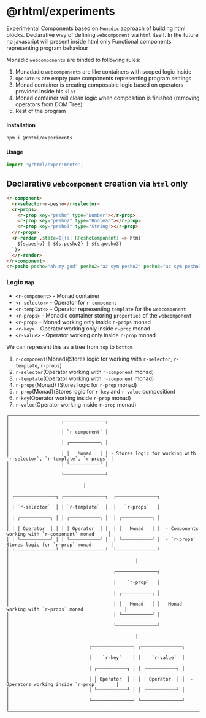 # @rhtml/experiments

Experimental Components based on `Monadic` approach of building html blocks.
Declarative way of defining `webcomponent` via `html` itself.
In the future no javascript will present inside html only Functional components representing program behaviour 

Monadic `webcomponents` are binded to following rules:

1. Monadadic `webcomponents` are like containers with scoped logic inside
2. `Operators` are empty pure components representing program settings
3. Monad container is creating composable logic based on operators provided inside his `slot`
4. Monad container will clean logic when composition is finished (removing operators from DOM Tree)
5. Rest of the program

#### Installation

```bash
npm i @rhtml/experiments
```

#### Usage

```typescript
import '@rhtml/experiments';
```

## Declarative `webcomponent` creation via `html` only

```html
<r-component>
  <r-selector>r-pesho</r-selector>
  <r-props>
    <r-prop key="pesho" type="Number"></r-prop>
    <r-prop key="pesho2" type="Boolean"></r-prop>
    <r-prop key="pesho3" type="String"></r-prop>
  </r-props>
  <r-render .state=${(s: RPeshoComponent) => html`
    ${s.pesho} | ${s.pesho2} | ${s.pesho3}
  `}>
  </r-render>
</r-component>
<r-pesho pesho="oh my god" pesho2="az sym pesho2" pesho3="az sym pesho3"></r-pesho>
```


### Logic `Map`

- `<r-component>` - Monad container
- `<r-selector>` - Operator for `r-component`
- `<r-template>` - Operator representing `template` for the `webcomponent`
- `<r-props>` - Monadic container storing `properties` of the `webcomponent`
- `<r-prop>` - Monad working only inside `r-props` monad
- `<r-key>` - Operator working only inside `r-prop` monad
- `<r-value>` - Operator working only inside `r-prop` monad


We can represent this as a tree from `top` to `bottom`

1. `r-component`(Monad)(Stores logic for working with `r-selector`, `r-template`, `r-props`)
2. `r-selector`(Operator working with `r-component` monad)
3. `r-template`(Operator working with `r-component` monad)
4. `r-props`(Monad) (Stores logic for `r-prop` monad)
5. `r-prop`(Monad)(Stores logic for `r-key` and `r-value` composition)
6. `r-key`(Operator working inside `r-prop` monad)
7. `r-value`(Operator working inside `r-prop` monad)


```
┌───────────────────────────────────────────────────────────────────────────────────────────────────────────┐
│                   ┌───────────────┐                                                                       │
│                   │ `r-component` │                                                                       │
│                   │ ┌───────────┐ │                                                                       │
│                   │ │   Monad   │ │ - Stores logic for working with `r-selector`, `r-template`, `r-props` │                   
│                   │ └───────────┘ │                                                                       │ 
│                   └───────────────┘                                                                       │
│                           |                                                                               │
│ ┌───────────────┐ ┌───────────────┐  ┌───────────────┐                                                    │
│ │ `r-selector`  │ │ `r-template`  │  │   `r-props`   │                                                    │
│ │ ┌───────────┐ │ │ ┌───────────┐ │  │ ┌───────────┐ │                                                    │
│ │ │ Operator  │ │ │ │ Operator  │ │  │ │   Monad   │ │  - Components working with `r-component` monad     │
│ │ └───────────┘ │ │ └───────────┘ │  │ └───────────┘ │  - `r-props` Stores logic for `r-prop` monad       │
│ └───────────────┘ └───────────────┘  └───────────────┘                                                    │
│                                              |                                                            │
│                                      ┌───────────────┐                                                    │
│                                      │    `r-prop`   │                                                    │
│                                      │ ┌───────────┐ │                                                    │
│                                      │ │   Monad   │ │ - Monad working with `r-props` monad               │
│                                      │ └───────────┘ │                                                    │
│                                      └───────────────┘                                                    │
│                                              |                                                            │
│                             ┌───────────────┐ ┌───────────────┐                                           │
│                             │    `r-key`    │ │    `r-value`  │                                           │
│                             │ ┌───────────┐ │ │ ┌───────────┐ │                                           │
│                             │ │ Operator  │ │ │ │ Operator  │ │  -Operators working inside `r-prop`       |
│                             │ └───────────┘ │ │ └───────────┘ │                                           │
│                             └───────────────┘ └───────────────┘                                           │
└───────────────────────────────────────────────────────────────────────────────────────────────────────────┘
```